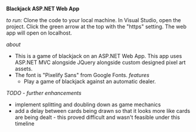 **Blackjack ASP.NET Web App**

*to run:*
Clone the code to your local machine.
In Visual Studio, open the project. 
Click the green arrow at the top with the "https" setting. 
The web app will open on localhost. 

*about*

- This is a game of blackjack on an ASP.NET Web App. This app uses ASP.NET MVC alongside JQuery alongside custom designed pixel art assets.
- The font is "Pixelify Sans" from Google Fonts.
    *features*
    - Play a game of blackjack against an automatic dealer.
 
*TODO - further enhancements*

 - implement splitting and doubling down as game mechanics
 - add a delay between cards being drawn so that it looks more like cards are being dealt - this proved difficult and wasn't feasible under this timeline
   

